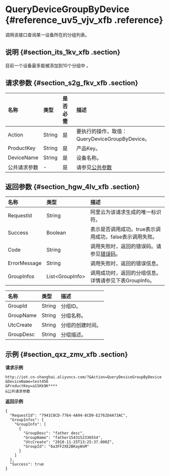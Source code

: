 # QueryDeviceGroupByDevice {#reference_uv5_vjv_xfb .reference}

调用该接口查询某一设备所在的分组列表。

## 说明 {#section_its_1kv_xfb .section}

目前一个设备最多能被添加到10个分组中 。

## 请求参数 {#section_s2g_fkv_xfb .section}

|名称|类型|是否必需|描述|
|:-|:-|:---|:-|
|Action|String|是|要执行的操作，取值：QueryDeviceGroupByDevice。|
|ProductKey|String|是|产品Key。|
|DeviceName|String|是|设备名称。|
|公共请求参数|-|是|请参见[公共参数](intl.zh-CN/云端开发指南/云端API参考/公共参数.md#)|

## 返回参数 {#section_hgw_4lv_xfb .section}

|名称|类型|描述|
|:-|:-|:-|
|RequestId|String|阿里云为该请求生成的唯一标识符。|
|Success|Boolean|表示是否调用成功。true表示调用成功，false表示调用失败。|
|Code|String|调用失败时，返回的错误码。请参见[错误码](intl.zh-CN/云端开发指南/云端API参考/错误码.md#)。|
|ErrorMessage|String|调用失败时，返回的错误信息。|
|GroupInfos|List<GroupInfo\>|调用成功时，返回的分组信息。详情请参见下表GroupInfo。|

|名称|类型|描述|
|:-|:-|:-|
|GroupId|String|分组ID。|
|GroupName|String|分组名称。|
|UtcCreate|String|分组的创建时间。|
|GroupDesc|String|分组描述。|

## 示例 {#section_qxz_zmv_xfb .section}

**请求示例**

```
http://iot.cn-shanghai.aliyuncs.com/?&Action=QueryDeviceGroupByDevice
&DeviceName=test456
&ProductKey=a1SKk9K****
&公共请求参数
```

**返回示例**

```
{
  "RequestId": "7941C8CD-7764-4A94-8CD9-E2762D4A73AC",
  "GroupInfos": {
    "GroupInfo": [
      {
        "GroupDesc": "father desc",
        "GroupName": "father1543152336554",
        "UtcCreate": "2018-11-25T13:25:37.000Z",
        "GroupId": "6a3FF2XE2BKayWsM"
      }
    ]
  },
  "Success": true
}
```

